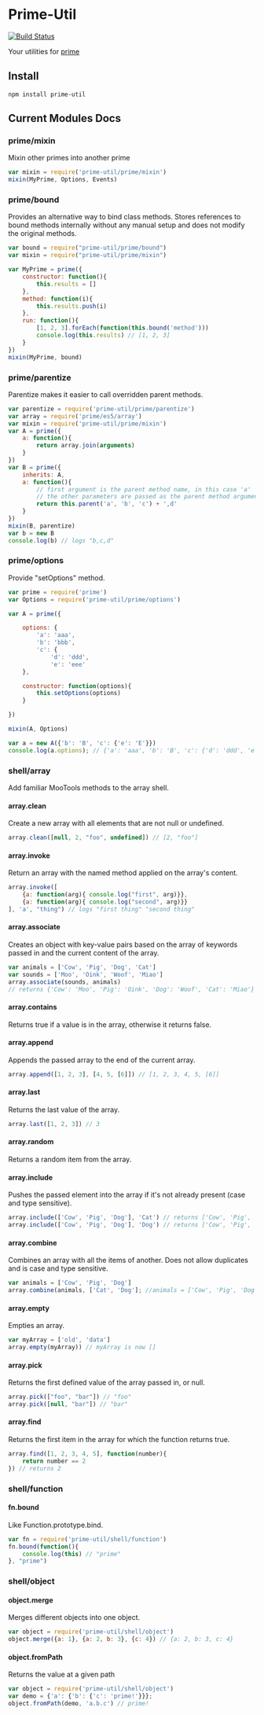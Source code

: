 Prime-Util
==========

[![Build Status](https://secure.travis-ci.org/arian/prime-util.png)](http://travis-ci.org/arian/prime-util)

Your utilities for [prime](https://github.com/mootools/prime)

## Install

    npm install prime-util

## Current Modules Docs

### prime/mixin

Mixin other primes into another prime

```js
var mixin = require('prime-util/prime/mixin')
mixin(MyPrime, Options, Events)
```

### prime/bound

Provides an alternative way to bind class methods. Stores references to bound
methods internally without any manual setup and does not modify the original
methods.

```js
var bound = require("prime-util/prime/bound")
var mixin = require("prime-util/prime/mixin")

var MyPrime = prime({
    constructor: function(){
        this.results = []
    },
    method: function(i){
        this.results.push(i)
    },
    run: function(){
        [1, 2, 3].forEach(function(this.bound('method')))
        console.log(this.results) // [1, 2, 3]
    }
})
mixin(MyPrime, bound)
```

### prime/parentize

Parentize makes it easier to call overridden parent methods.

```js
var parentize = require('prime-util/prime/parentize')
var array = require('prime/es5/array')
var mixin = require('prime-util/prime/mixin')
var A = prime({
    a: function(){
        return array.join(arguments)
    }
})
var B = prime({
    inherits: A,
    a: function(){
        // first argument is the parent method name, in this case 'a'
        // the other parameters are passed as the parent method arguments
        return this.parent('a', 'b', 'c') + ',d'
    }
})
mixin(B, parentize)
var b = new B
console.log(b) // logs "b,c,d"
```

### prime/options

Provide "setOptions" method.

```js
var prime = require('prime')
var Options = require('prime-util/prime/options')

var A = prime({

    options: {
        'a': 'aaa',
        'b': 'bbb',
        'c': {
            'd': 'ddd',
            'e': 'eee'
    },

    constructor: function(options){
        this.setOptions(options)
    }

})

mixin(A, Options)

var a = new A({'b': 'B', 'c': {'e': 'E'}})
console.log(a.options); // {'a': 'aaa', 'b': 'B', 'c': {'d': 'ddd', 'e': 'E'}}
```

### shell/array

Add familiar MooTools methods to the array shell.

#### array.clean

Create a new array with all elements that are not null or undefined.

```js
array.clean([null, 2, "foo", undefined]) // [2, "foo"]
```

#### array.invoke

Return an array with the named method applied on the array's content.

```js
array.invoke([
    {a: function(arg){ console.log("first", arg)}},
    {a: function(arg){ console.log("second", arg)}}
], 'a', "thing") // logs "first thing" "second thing"
```

#### array.associate

Creates an object with key-value pairs based on the array of keywords passed in
and the current content of the array.

```js
var animals = ['Cow', 'Pig', 'Dog', 'Cat']
var sounds = ['Moo', 'Oink', 'Woof', 'Miao']
array.associate(sounds, animals)
// returns {'Cow': 'Moo', 'Pig': 'Oink', 'Dog': 'Woof', 'Cat': 'Miao'}
```

#### array.contains

Returns true if a value is in the array, otherwise it returns false.

#### array.append

Appends the passed array to the end of the current array.

```js
array.append([1, 2, 3], [4, 5, [6]]) // [1, 2, 3, 4, 5, [6]]
```

#### array.last

Returns the last value of the array.

```js
array.last([1, 2, 3]) // 3
```

#### array.random

Returns a random item from the array.

#### array.include

Pushes the passed element into the array if it's not already present (case and
type sensitive).

```js
array.include(['Cow', 'Pig', 'Dog'], 'Cat') // returns ['Cow', 'Pig', 'Dog', 'Cat']
array.include(['Cow', 'Pig', 'Dog'], 'Dog') // returns ['Cow', 'Pig', 'Dog']
```
#### array.combine

Combines an array with all the items of another. Does not allow duplicates and
is case and type sensitive.

```js
var animals = ['Cow', 'Pig', 'Dog']
array.combine(animals, ['Cat', 'Dog']; //animals = ['Cow', 'Pig', 'Dog', 'Cat']
```

#### array.empty

Empties an array.

```js
var myArray = ['old', 'data']
array.empty(myArray)) // myArray is now []
```

#### array.pick

Returns the first defined value of the array passed in, or null.

```js
array.pick(["foo", "bar"]) // "foo"
array.pick([null, "bar"]) // "bar"
```

#### array.find

Returns the first item in the array for which the function returns true.

```js
array.find([1, 2, 3, 4, 5], function(number){
    return number == 2
}) // returns 2
```

### shell/function

#### fn.bound

Like Function.prototype.bind.

```js
var fn = require('prime-util/shell/function')
fn.bound(function(){
    console.log(this) // "prime"
}, "prime")
```

### shell/object

#### object.merge

Merges different objects into one object.

```js
var object = require('prime-util/shell/object')
object.merge({a: 1}, {a: 2, b: 3}, {c: 4}) // {a: 2, b: 3, c: 4}
```
#### object.fromPath

Returns the value at a given path

```js
var object = require('prime-util/shell/object')
var demo = {'a': {'b': {'c': 'prime!'}}};
object.fromPath(demo, 'a.b.c') // prime!
```
